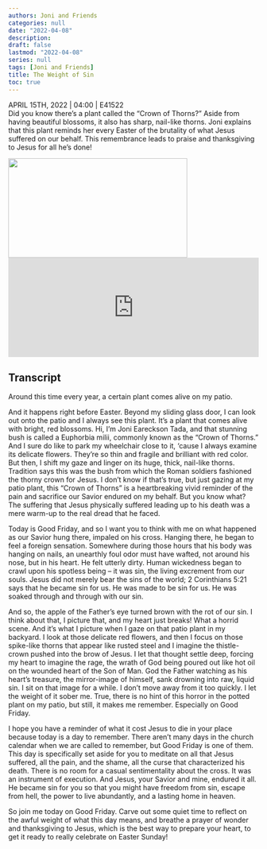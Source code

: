 ```yaml
---
authors: Joni and Friends
categories: null
date: "2022-04-08"
description: 
draft: false
lastmod: "2022-04-08"
series: null
tags: [Joni and Friends]
title: The Weight of Sin
toc: true
---
```




APRIL 15TH, 2022 | 04:00 | E41522  
Did you know there’s a plant called the “Crown of Thorns?” Aside from having beautiful blossoms, it also has sharp, nail-like thorns. Joni explains that this plant reminds her every Easter of the brutality of what Jesus suffered on our behalf. This remembrance leads to praise and thanksgiving to Jesus for all he’s done!  

<img width = "360" height = "200" src = "/docs/images/Crown_of_thrown.jpg"/>



<iframe height="200px" width="100%" frameborder="no" scrolling="no" seamless src="https://player.simplecast.com/48bc3f7c-e385-496a-8e1e-0b4ee974ed95?dark=false"></iframe>
<!--more-->

## Transcript
Around this time every year, a certain plant comes alive on my patio.

And it happens right before Easter. Beyond my sliding glass door, I can look out onto the patio and I always see this plant. It’s a plant that comes alive with bright, red blossoms. Hi, I’m Joni Eareckson Tada, and that stunning bush is called a Euphorbia milii, commonly known as the “Crown of Thorns.” And I sure do like to park my wheelchair close to it, ‘cause I always examine its delicate flowers. They’re so thin and fragile and brilliant with red color. But then, I shift my gaze and linger on its huge, thick, nail-like thorns. Tradition says this was the bush from which the Roman soldiers fashioned the thorny crown for Jesus. I don’t know if that’s true, but just gazing at my patio plant, this “Crown of Thorns” is a heartbreaking vivid reminder of the pain and sacrifice our Savior endured on my behalf. But you know what? The suffering that Jesus physically suffered leading up to his death was a mere warm-up to the real dread that he faced.

Today is Good Friday, and so I want you to think with me on what happened as our Savior hung there, impaled on his cross. Hanging there, he began to feel a foreign sensation. Somewhere during those hours that his body was hanging on nails, an unearthly foul odor must have wafted, not around his nose, but in his heart. He felt utterly dirty. Human wickedness began to crawl upon his spotless being – it was sin, the living excrement from our souls. Jesus did not merely bear the sins of the world; 2 Corinthians 5:21 says that he became sin for us. He was made to be sin for us. He was soaked through and through with our sin. 

And so, the apple of the Father’s eye turned brown with the rot of our sin. I think about that, I picture that, and my heart just breaks! What a horrid scene. And it’s what I picture when I gaze on that patio plant in my backyard. I look at those delicate red flowers, and then I focus on those spike-like thorns that appear like rusted steel and I imagine the thistle-crown pushed into the brow of Jesus. I let that thought settle deep, forcing my heart to imagine the rage, the wrath of God being poured out like hot oil on the wounded heart of the Son of Man. God the Father watching as his heart’s treasure, the mirror-image of himself, sank drowning into raw, liquid sin. I sit on that image for a while. I don’t move away from it too quickly. I let the weight of it sober me. True, there is no hint of this horror in the potted plant on my patio, but still, it makes me remember. Especially on Good Friday.

I hope you have a reminder of what it cost Jesus to die in your place because today is a day to remember. There aren’t many days in the church calendar when we are called to remember, but Good Friday is one of them. This day is specifically set aside for you to meditate on all that Jesus suffered, all the pain, and the shame, all the curse that characterized his death. There is no room for a casual sentimentality about the cross. It was an instrument of execution. And Jesus, your Savior and mine, endured it all. He became sin for you so that you might have freedom from sin, escape from hell, the power to live abundantly, and a lasting home in heaven. 

So join me today on Good Friday. Carve out some quiet time to reflect on the awful weight of what this day means, and breathe a prayer of wonder and thanksgiving to Jesus, which is the best way to prepare your heart, to get it ready to really celebrate on Easter Sunday!